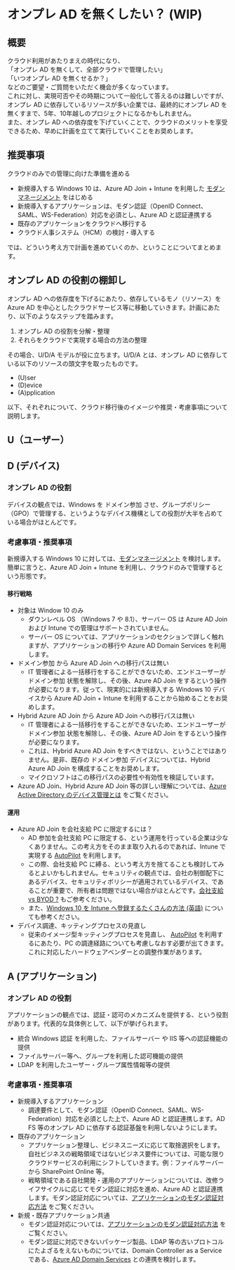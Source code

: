 # オンプレ AD を無くしたい？ (WIP)
## 概要
クラウド利用があたりまえの時代になり、  
「オンプレ AD を無くして、全部クラウドで管理したい」   
「いつオンプレ AD を無くせるか？」   
などのご要望・ご質問をいただく機会が多くなっています。    
これに対し、実現可否やその時期について一般化して答えるのは難しいですが、オンプレ AD に依存しているリソースが多い企業では、最終的にオンプレ AD を無くすまで、5年、10年越しのプロジェクトになるかもしれません。  
また、オンプレ AD への依存度を下げていくことで、クラウドのメリットを享受できるため、早めに計画を立てて実行していくことをお奨めします。

## 推奨事項
クラウドのみでの管理に向けた準備を進める  
* 新規導入する Windows 10 は、Azure AD Join + Intune を利用した [モダンマネージメント](https://docs.microsoft.com/ja-jp/windows/client-management/manage-windows-10-in-your-organization-modern-management) をはじめる
* 新規導入するアプリケーションは、モダン認証（OpenID Connect、SAML、WS-Federation）対応を必須とし、Azure AD と認証連携する
* 既存のアプリケーションをクラウドへ移行する
* クラウド人事システム（HCM）の検討・導入する

では、どういう考え方で計画を進めていくのか、ということについてまとめます。

## オンプレ AD の役割の棚卸し
オンプレ AD への依存度を下げるにあたり、依存しているモノ（リソース）を Azure AD を中心としたクラウドサービス等に移動していきます。計画にあたり、以下のようなステップを踏みます。
1. オンプレ AD の役割を分解・整理
2. それらをクラウドで実現する場合の方法の整理

その場合、U/D/A モデルが役に立ちます。U/D/A とは、オンプレ AD に依存している以下のリソースの頭文字を取ったものです。
* (U)ser
* (D)evice
* (A)pplication

以下、それぞれについて、クラウド移行後のイメージや推奨・考慮事項について説明します。

## U（ユーザー）

<!-- 
### オンプレ AD の役割

* ユーザー情報（資格情報を含む）の保持  
* グループ情報の保持  

オンプレ AD は単純なデータベースで、ビジネスロジックは IDM 等の上位システムにある、というのが理想的な姿です。他の言い方をすると、仮にドメインコントローラーが全て壊れたとしても、ユーザーアカウントやグループが上位システムからリストアできるように設計されていることが重要です。  

### 考慮事項・推奨事項
前述のとおり、多くの企業において、オンプレ AD は、ユーザーアカウントライフサイクル (作成・変更・削除) の泉源ではない場合が殆どです。たとえば、社員が入社すると、先に人事システム等にユーザーのレコードが作られ、IDM 等のビジネスロジックを管理するシステムを通し、自動・手動でオンプレ AD にアカウントが作成される、というパターンです。単純化すると、以下のようなフローになるわけですが、このままではユーザープロビジョニングがオンプレ AD に依存し続けてしまいます。
 >人事システム → IDM → オンプレ AD → Azure AD   

最終的には、以下のようなフローに変更する必要があります。
 >人事システム → IDM → Azure AD

もし、人事システム (HCM) に Workday や、SuccessFactors を利用している場合、Azure AD の [インバウンドプロビジョニング機能](https://docs.microsoft.com/ja-jp/azure/active-directory/saas-apps/workday-inbound-tutorial) を利用することで、これを実現可能ですが移行過渡期においては、オンプレ AD も併用する必要があるため、何らかの形でオンプレ AD へのユーザープロビジョニングも必要になるはずです。例えば以下のようなフローが実現できればベストなのかもしれませんが、これは将来的にサポートするシナリオとして検討されている段階です。
 >人事システム → Azure AD (IDM) → オンプレ AD

-->
## D (デバイス)

### オンプレ AD の役割
デバイスの観点では、Windows を ドメイン参加 させ、グループポリシー（GPO）で管理する、というようなデバイス機構としての役割が大半を占めている場合がほとんどです。

### 考慮事項・推奨事項
新規導入する Windows 10 に対しては、[モダンマネージメント](https://docs.microsoft.com/ja-jp/windows/client-management/manage-windows-10-in-your-organization-modern-management) を検討します。簡単に言うと、Azure AD Join + Intune を利用し、クラウドのみで管理するという形態です。

#### 移行戦略
* 対象は Window 10 のみ
  * ダウンレベル OS （Windows 7 や 8.1）、サーバー OS は Azure AD Join および Intune での管理はサポートされていません。
  * サーバー OS については、アプリケーションのセクションで詳しく触れますが、アプリケーションの移行や Azure AD Domain Services を利用します。
* ドメイン参加 から Azure AD Join への移行パスは無い
  * IT 管理者による一括移行をすることができないため、エンドユーザーがドメイン参加 状態を解除し、その後、Azure AD Join をするという操作が必要になります。従って、現実的には新規導入する Windows 10 デバイスから Azure AD Join + Intune を利用することから始めることをお奨めします。
* Hybrid Azure AD Join から Azure AD Join への移行パスは無い
  * IT 管理者による一括移行をすることができないため、エンドユーザーがドメイン参加 状態を解除し、その後、Azure AD Join をするという操作が必要になります。
  * これは、Hybrid Azure AD Join をすべきではない、ということではありません。是非、既存の ドメイン参加 デバイスについては、Hybrid Azure AD Join を構成することをお奨めします。
  * マイクロソフトはこの移行パスの必要性や有効性を検証しています。
* Azure AD Join、Hybrid Azure AD Join 等の詳しい理解については、[Azure Active Directory のデバイス管理とは](
https://docs.microsoft.com/ja-jp/azure/active-directory/devices/overview) をご覧ください。

#### 運用
* Azure AD Join を会社支給 PC に限定するには？
  * AD 参加を会社支給 PC に限定する、という運用を行っている企業は少なくありません。この考え方をそのまま取り入れるのであれば、Intune で実現する [AutoPilot](https://docs.microsoft.com/ja-jp/windows/deployment/windows-autopilot/windows-autopilot) を利用します。
  * この際、会社支給 PC に縛る、という考え方を捨てることも検討してみるとよいかもしれません。セキュリティの観点では、会社の制御配下にあるデバイス、セキュリティポリシーが適用されているデバイス、であることが重要で、所有者は問題ではない場合がほとんどです。[会社支給 vs BYOD ?](https://github.com/teppeiy/AzureAD-Tips/blob/master/Security/Device-Posture.md) もご参考ください。
  * また、[Windows 10 を Intune へ登録するたくさんの方法 (英語)](https://microscott.azurewebsites.net/2018/08/31/managing-windows-10-with-intune-the-many-ways-to-enrol/) についても参考ください。
* デバイス調達、キッティングプロセスの見直し
  * 従来のイメージ型キッティングプロセスを見直し、 [AutoPilot](https://docs.microsoft.com/ja-jp/windows/deployment/windows-autopilot/windows-autopilot) を利用するにあたり、PC の調達経路についても考慮しなおす必要が出てきます。これに対応したハードウェアベンダーとの調整作業があります。

## A (アプリケーション)
### オンプレ AD の役割
アプリケーションの観点では、認証・認可のメカニズムを提供する、という役割があります。代表的な具体例として、以下が挙げられます。
* 統合 Windows 認証 を利用した、ファイルサーバー や IIS 等への認証機能の提供
* ファイルサーバー等へ、グループを利用した認可機能の提供
* LDAP を利用したユーザー・グループ属性情報等の提供

### 考慮事項・推奨事項
* 新規導入するアプリケーション
  * 調達要件として、モダン認証（OpenID Connect、SAML、WS-Federation）対応を必須とした上で、Azure AD と認証連携します。AD FS 等のオンプレ AD に依存する認証基盤を利用しないようにします。
* 既存のアプリケーション
  * アプリケーション整理し、ビジネスニーズに応じて取捨選択をします。自社ビジネスの戦略領域ではないビジネス要件については、可能な限りクラウドサービスの利用にシフトしていきます。例：ファイルサーバーから SharePoint Online 等。
  * 戦略領域である自社開発・運用のアプリケーションについては、改修ライフサイクルに応じてモダン認証に対応を進め、Azure AD と認証連携します。モダン認証対応については、[アプリケーションのモダン認証対応方法](MA-Apps.md) をご覧ください。
* 新規・既存アプリケーション共通
  * モダン認証対応については、[アプリケーションのモダン認証対応方法](MA-Apps.md) をご覧ください。
  * モダン認証に対応できないパッケージ製品、LDAP 等の古いプロトコルにたよざるをえないものについては、Domain Controller as a Service である、[Azure AD Domain Services](https://docs.microsoft.com/ja-jp/azure/active-directory-domain-services/active-directory-ds-overview) との連携を検討します。
